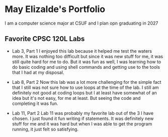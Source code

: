  
 # May Elizalde's Portfolio

 I am a computer science major at CSUF and I plan opn graduating in 2027

 ## Favorite CPSC 120L Labs

* Lab 3, Part 1
I enjoyed this lab because it helped me test the waters more. It was nothing too difficult but since it was new stuff for me, it was still quite hard for me to do. But it was fun as well, I was learning how to do basic coding and using shell commands and getting use to the tools that I had at my disposal. 

* Lab 8, Part 2
Now this lab was a lot more challenging for the simple fact that I still was not sure how to use loops at the time of the lab. I still am definitely not good at coding loops but I at least have somewhat of an idea but it's not easy, for me at least. But seeing the code and completing it was fun.

* Lab 11, Part 2
Lab 11 was probably my favorite lab out of the 3 I have chosen. I just found it fun writing if statements. It was definitely new stuff for me and it was hard but when I was able to get the program running, it just felt so satisfying.
